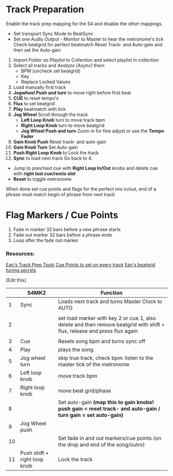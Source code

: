 # Track Preparation
Enable the track prep mapping for the S4 and disable the other mappings.
- Set transport Sync Mode to BeatSync
- Set one Audio Output - Monitor to Master to hear the metronome's tick
Check beatgrid for perfect beatmatch
Reset Track- and Auto-gain and then set the Auto-gain

1. *Import Folder as Playlist* to Collection and select playlist in collection
2. Select all tracks and *Analyze (Async)* them
   - BPM (uncheck set beatgrid)
   - Key
   - Replace Locked Values
3. Load manually first track
4. **Jogwheel Push and turn** to move right before first beat
5. **CUE** to reset tempo's
6. **Flux** to set beatgrid
7. **Play** beatmatch with tick
8. **Jog Wheel** Scroll through the track
    - **Left Loop Knob** turn to move track bpm
    - **Right Loop Knob** turn to move beatgrid
    - **Jog Wheel Push and turn** Zoom in for fine adjust or use the **Tempo Fader**
9. **Gain Knob Push** Reset track- and auto-gain
10. **Gain Knob Turn** Set Auto-gain
11. **Push Right Loop Knob** to Lock the track
12. **Sync** to load next track
Go back to 4.

- Jump to prev/next cue with **Right Loop In/Out** knobs and delete cue with **right last cue/remix slot**
- **Reset** to toggle metronome


When done set cue points and flags for the perfect mix in/out, end of a phrase must match begin of phrase from next track

# Flag Markers / Cue Points

1. Fade in marker 32 bars before a new phrase starts
2. Fade out marker 32 bars before a phrase ends
3. Loop after the fade out marker

<!--
1. Load Marker on first (down)beat (or just use the fade in marker 32 bars before new phrase)
2. Fade out marker 32 bars before a new phrase (you can find your mix in while DJing to match this fade out marker, just put it 32 bars before a new phrase)
3. Loop (find a good loop after the fade out)
-->

### Resources:

[Ean's Track Prep Tools](https://youtu.be/tZ1OkVo_cng)
[Cue Points to set on every track](https://www.youtube.com/watch?v=ZXOtzZM72OY)
[Ean's beatgrid tuning secrets](https://www.youtube.com/watch?v=elcciX22Ob4)


[Edit this]


|     | S4MK2  | Function |
|---|---|---|
| 1  | Sync  | Loads next track and turns Master Clock to AUTO  |
|    |   |
| 2  |   | set load marker with key 2 or cue 1, also delete and then remove beatgrid with shift + flux, release and press flux again  |
|   |   |
| 3  | Cue  | Resets song bpm and turns sync off  |
| 4  | Play  | plays the song  |
| 5  | Jog wheel turn  | skip true track, check bpm: listen to the master tick of the metronome
| 6  | Left loop knob  | move track bpm  |
| 7  | Right loop knob  | move beat grid/phase  |
| 8  |  | Set auto-gain **(map this to gain knobs! push gain = reset track- and auto-gain  / turn gain = set auto-gain)**|
| 9  | Jog Wheel push  |
| 10  |   | Set fade in and out markers/cue points (on the drop and end of the song/outro)  |
| 11  | Push shift + right loop knob  | Lock the track  |